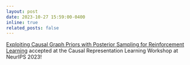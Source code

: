```yaml
---
layout: post
date: 2023-10-27 15:59:00-0400
inline: true
related_posts: false
---
```


[Exploiting Causal Graph Priors with Posterior Sampling for Reinforcement Learning](https://arxiv.org/pdf/2310.07518.pdf) accepted at the Causal Representation Learning Workshop at NeurIPS 2023!
